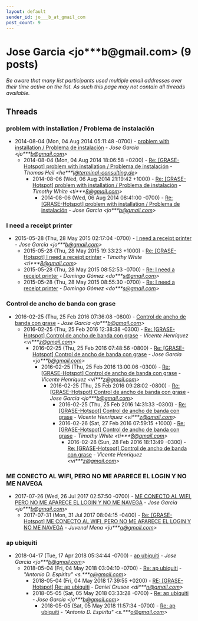 ```yaml
---
layout: default
sender_id: jo___b_at_gmail_com
post_count: 9
---
```


# Jose Garcia <jo***b<span>@</span>gmail.com> (9 posts)

_Be aware that many list participants used multiple email addresses over their time active on the list. As such this page may not contain all threads available._

## Threads

### problem with installation / Problema de instalación
+ 2014-08-04 (Mon, 04 Aug 2014 05:11:48 -0700) - [problem with installation / Problema de instalación](/archive/2014/08/bc600511d99edd53642068eb8d4f57c94abeeda1cdbbe899d154549d466df063) - _Jose Garcia \<jo***b@gmail.com\>_
  + 2014-08-04 (Mon, 04 Aug 2014 18:06:58 +0200) - [Re: [GRASE-Hotspot] problem with installation / Problema de instalación](/archive/2014/08/5125679cff1ff6d8136d29a28da50bd295d2c8793b9b94fd97d0f90bf2d0f263) - _Thomas Heil \<he***l@terminal-consulting.de\>_
    + 2014-08-06 (Wed, 06 Aug 2014 21:19:42 +1000) - [Re: [GRASE-Hotspot] problem with installation / Problema de instalación](/archive/2014/08/6bb491436790281d38a899d3294f2d61bfacc6f4bf6f7535a2c54b535250ce55) - _Timothy White \<ti***8@gmail.com\>_
      + 2014-08-06 (Wed, 06 Aug 2014 08:41:00 -0700) - [Re: [GRASE-Hotspot] problem with installation / Problema de instalación](/archive/2014/08/d95f1fcb9fc723688006f2af82089d9c6c7176adda3e2837429b3595c6bc9a95) - _Jose Garcia \<jo***b@gmail.com\>_

### I need a receipt printer
+ 2015-05-28 (Thu, 28 May 2015 02:17:04 -0700) - [I need a receipt printer](/archive/2015/05/b718232d2f4e951c4e98236e096ec557a522c3decda670ed02921a8047b35fdc) - _Jose Garcia \<jo***b@gmail.com\>_
  + 2015-05-28 (Thu, 28 May 2015 19:33:23 +1000) - [Re: [GRASE-Hotspot] I need a receipt printer](/archive/2015/05/96c9c7017305cdef3433482a99c4a69844ad7fb1c910e128e5e3d3c64903137a) - _Timothy White \<ti***8@gmail.com\>_
  + 2015-05-28 (Thu, 28 May 2015 08:52:53 -0700) - [Re: I need a receipt printer](/archive/2015/05/356ccd6da95aa5e43325fabff35b33bc02991c3bacbbed09ffb7f63594e53fc4) - _Domingo Gómez \<do***s@gmail.com\>_
  + 2015-05-28 (Thu, 28 May 2015 08:55:30 -0700) - [Re: I need a receipt printer](/archive/2015/05/ff11ef37b12e37fefaaab05ede24a089ab6a0185ca299dc6cfbf994426877d0e) - _Domingo Gómez \<do***s@gmail.com\>_

### Control de ancho de banda con grase
+ 2016-02-25 (Thu, 25 Feb 2016 07:36:08 -0800) - [Control de ancho de banda con grase](/archive/2016/02/c06d97781337fa2c64b51e0aece2054ffd7a79702efd18214dd5b7279f649a2c) - _Jose Garcia \<jo***b@gmail.com\>_
  + 2016-02-25 (Thu, 25 Feb 2016 12:38:38 -0300) - [Re: [GRASE-Hotspot] Control de ancho de banda con grase](/archive/2016/02/9cf33596b882ade57d99bc5be7b1125a703c7ff9a9f27cdcd8f1a61b23c28a5a) - _Vicente Henríquez \<vi***z@gmail.com\>_
    + 2016-02-25 (Thu, 25 Feb 2016 07:48:56 -0800) - [Re: [GRASE-Hotspot] Control de ancho de banda con grase](/archive/2016/02/d712c3686284495bd14e171194b88d46f7fbf94e29a8e127e95fb180609c92da) - _Jose Garcia \<jo***b@gmail.com\>_
      + 2016-02-25 (Thu, 25 Feb 2016 13:00:06 -0300) - [Re: [GRASE-Hotspot] Control de ancho de banda con grase](/archive/2016/02/fb2cc4a9e00a60208376c278c4822d195fabf2608515bdcad2e67f2d54cfa780) - _Vicente Henríquez \<vi***z@gmail.com\>_
        + 2016-02-25 (Thu, 25 Feb 2016 09:28:02 -0800) - [Re: [GRASE-Hotspot] Control de ancho de banda con grase](/archive/2016/02/0cc843b9f72c8134944542fc4c051b2655cb70d3b50e7e073c2d1b47c900f766) - _Jose Garcia \<jo***b@gmail.com\>_
          + 2016-02-25 (Thu, 25 Feb 2016 14:31:33 -0300) - [Re: [GRASE-Hotspot] Control de ancho de banda con grase](/archive/2016/02/9b862b3a3029893cdb93f7dd1a2edaaeaaae14db8b20b43af17107f5045890b4) - _Vicente Henríquez \<vi***z@gmail.com\>_
          + 2016-02-26 (Sat, 27 Feb 2016 07:59:15 +1000) - [Re: [GRASE-Hotspot] Control de ancho de banda con grase](/archive/2016/02/21edfb71ec492a419df19456d0e8ded63ad53983b06f2fd20cfaf91a1259f271) - _Timothy White \<ti***8@gmail.com\>_
            + 2016-02-28 (Sun, 28 Feb 2016 18:13:49 -0300) - [Re: [GRASE-Hotspot] Control de ancho de banda con grase](/archive/2016/02/ff2a603d148da4a873cc57dc4ce712e3e1bfc224b1a3038e80c3e9889f104c84) - _Vicente Henríquez \<vi***z@gmail.com\>_

### ME CONECTO AL WIFI, PERO NO ME APARECE EL LOGIN Y NO ME NAVEGA
+ 2017-07-26 (Wed, 26 Jul 2017 02:57:50 -0700) - [ME CONECTO AL WIFI, PERO NO ME APARECE EL LOGIN Y NO ME NAVEGA](/archive/2017/07/4508504cd0bd05d7ef782ad32306170a7e139058996fc8c57020431414277673) - _Jose Garcia \<jo***b@gmail.com\>_
  + 2017-07-31 (Mon, 31 Jul 2017 08:04:15 -0400) - [Re: [GRASE-Hotspot] ME CONECTO AL WIFI, PERO NO ME APARECE EL LOGIN Y NO ME NAVEGA](/archive/2017/07/f876243a90dad5efbae7368bb585f48186b6a815bed590bcb5e1dbb3a6db44bf) - _Juvenal Mena \<ju***a@gmail.com\>_

### ap ubiquiti
+ 2018-04-17 (Tue, 17 Apr 2018 05:34:44 -0700) - [ap ubiquiti](/archive/2018/04/b6bf053a24f428d50d341a4b801d580cc8b9715c19521aab9c8bd071c7ffd18d) - _Jose Garcia \<jo***b@gmail.com\>_
  + 2018-05-04 (Fri, 04 May 2018 03:04:10 -0700) - [Re: ap ubiquiti](/archive/2018/05/4a8009dc1397c5c11027d017109f9e1355e0a3a0644f7e01b6d312b36738f1fc) - _"Antonio D. Espiritu" \<s.***o@gmail.com\>_
    + 2018-05-04 (Fri, 04 May 2018 17:39:55 +0200) - [RE: [GRASE-Hotspot] Re: ap ubiquiti](/archive/2018/05/754565356524ae050ed9b536c0130b9bf9531f277409cd8fccc41b464f9a5c9b) - _Daniel Crusoe \<di***n@gmail.com\>_
    + 2018-05-05 (Sat, 05 May 2018 03:33:28 -0700) - [Re: ap ubiquiti](/archive/2018/05/25c149763cd99feb5e7eb166537758f711480db06ae6949bbfa5687b52aec647) - _Jose Garcia \<jo***b@gmail.com\>_
      + 2018-05-05 (Sat, 05 May 2018 11:57:34 -0700) - [Re: ap ubiquiti](/archive/2018/05/cba9d892ab714f9ac43a068ca2c6a61f7e556adc6a2c77cd83446ba12a5b7ab2) - _"Antonio D. Espiritu" \<s.***o@gmail.com\>_

